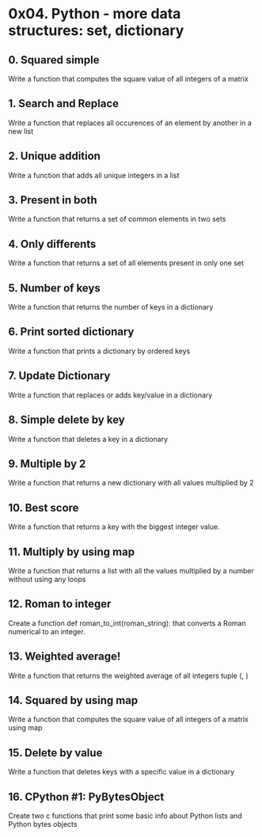 # 0x04. Python - more data structures: set, dictionary

## 0. Squared simple

Write a function that computes the square value of all integers of a matrix

## 1. Search and Replace
Write a function that replaces all occurences of an element by another in a new list

## 2. Unique addition
Write a function that adds all unique integers in a list

## 3. Present in both
Write a function that returns a set of common elements in two sets

## 4. Only differents
Write a function that returns a set of all elements present in only one set

## 5. Number of keys
Write a function that returns the number of keys in a dictionary

## 6. Print sorted dictionary
Write a function that prints a dictionary by ordered keys

## 7. Update Dictionary
Write a function that replaces or adds key/value in a dictionary

## 8. Simple delete by key
Write a function that deletes a key in a dictionary

## 9. Multiple by 2
Write a function that returns a new dictionary with all values multiplied by 2

## 10. Best score
Write a function that returns a key with the biggest integer value.

## 11. Multiply by using map
Write a function that returns a list with all the values multiplied by a number without using any loops

## 12. Roman to integer
Create a function def roman_to_int(roman_string): that converts a Roman numerical to an integer.

## 13. Weighted average!
Write a function that returns the weighted average of all integers tuple (<score>, <weight>)

## 14. Squared by using map
Write a function that computes the square value of all integers of a matrix using map

## 15. Delete by value
Write a function that deletes keys with a specific value in a dictionary

## 16. CPython #1: PyBytesObject
Create two c functions that print some basic info about Python lists and Python bytes objects
